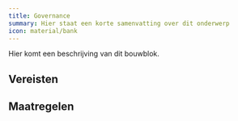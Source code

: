 ```yaml
---
title: Governance
summary: Hier staat een korte samenvatting over dit onderwerp
icon: material/bank
---
```


Hier komt een beschrijving van dit bouwblok.

## Vereisten

<!-- list_vereisten bouwblok/governance-->

## Maatregelen

<!-- list_maatregelen bouwblok/governance-->